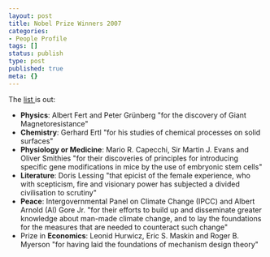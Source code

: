 ```yaml
---
layout: post
title: Nobel Prize Winners 2007
categories:
- People Profile
tags: []
status: publish
type: post
published: true
meta: {}
---
```

The <a href="http://nobelprize.org/nobel_prizes/lists/2007.html">list </a>is out:
<ul>
	<li><strong>Physics</strong>: Albert Fert and Peter Grünberg "for the discovery of Giant Magnetoresistance"</li>
	<li><strong>Chemistry</strong>: Gerhard Ertl "for his studies of chemical processes on solid surfaces"</li>
	<li><strong>Physiology or Medicine</strong>: Mario R. Capecchi, Sir Martin J. Evans and Oliver Smithies "for their discoveries of principles for introducing specific gene modifications in mice by the use of embryonic stem cells"</li>
	<li><strong>Literature</strong>: Doris Lessing "that epicist of the female experience, who with scepticism, fire and visionary power has subjected a divided civilisation to scrutiny"</li>
	<li><strong>Peace</strong>: Intergovernmental Panel on Climate Change (IPCC) and Albert Arnold (Al) Gore Jr. "for their efforts to build up and disseminate greater knowledge about man-made climate change, and to lay the foundations for the measures that are needed to counteract such change" </li>
	<li>Prize in <strong>Economics</strong>: Leonid Hurwicz, Eric S. Maskin and Roger B. Myerson "for having laid the foundations of mechanism design theory"</li>
</ul>
